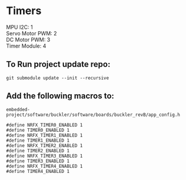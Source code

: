 # Timers
MPU I2C:          1 <br />
Servo Motor PWM:  2 <br />
DC Motor PWM:     3 <br />
Timer Module:     4 <br />

## To Run project update repo: <br />
`git submodule update --init --recursive`
## Add the following macros to: <br /> 
`embedded-project/software/buckler/software/boards/buckler_revB/app_config.h`

`#define NRFX_TIMER0_ENABLED 1`<br />
`#define TIMER0_ENABLED 1`<br />
`#define NRFX_TIMER1_ENABLED 1`<br />
`#define TIMER1_ENABLED 1`<br />
`#define NRFX_TIMER2_ENABLED 1`<br />
`#define TIMER2_ENABLED 1`<br />
`#define NRFX_TIMER3_ENABLED 1`<br />
`#define TIMER3_ENABLED 1`<br />
`#define NRFX_TIMER4_ENABLED 1`<br />
`#define TIMER4_ENABLED 1`<br />


